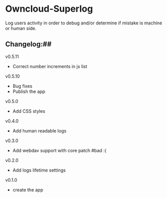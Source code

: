 Owncloud-Superlog
=================

Log users activity in order to debug and/or determine if mistake is machine or human side.

## Changelog:##
v0.5.11
* Correct number increments in js list

v0.5.10
* Bug fixes
* Publish the app

v0.5.0
* Add CSS styles

v0.4.0
* Add human readable logs

v0.3.0
* Add webdav support with core patch #bad :(

v0.2.0
* Add logs lifetime settings

v0.1.0
* create the app
